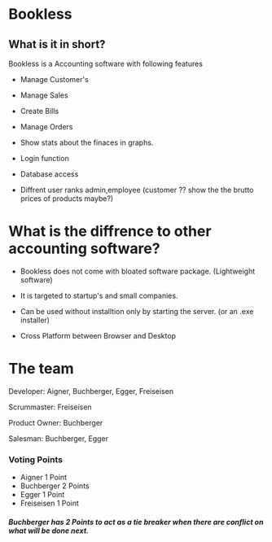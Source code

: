 # Bookless

## What is it in short?

Bookless is a Accounting software with following features

- Manage Customer's 

- Manage Sales

- Create Bills

- Manage Orders

- Show stats about the finaces in graphs.

- Login function

- Database access

- Diffrent user ranks admin,employee (customer ?? show the the brutto prices of products maybe?)

# What is the diffrence to other accounting software?

- Bookless does not come with bloated software package. (Lightweight software)

- It is targeted to startup's and small companies.

- Can be used without installtion only by starting the server. (or an .exe installer)

- Cross Platform between Browser and Desktop

# The team

Developer: Aigner, Buchberger, Egger, Freiseisen

Scrummaster: Freiseisen

Product Owner: Buchberger

Salesman: Buchberger, Egger

### Voting Points

- Aigner 1 Point
- Buchberger 2 Points
- Egger 1 Point
- Freiseisen 1 Point

##### Buchberger has 2 Points to act as a tie breaker when there are conflict on what will be done next.

